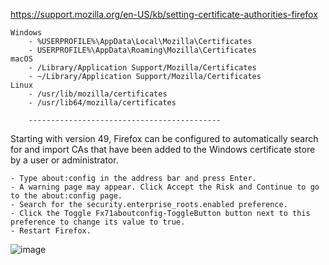 https://support.mozilla.org/en-US/kb/setting-certificate-authorities-firefox

    Windows
        - %USERPROFILE%\AppData\Local\Mozilla\Certificates
        - USERPROFILE%\AppData\Roaming\Mozilla\Certificates 
    macOS
        - /Library/Application Support/Mozilla/Certificates
        - ~/Library/Application Support/Mozilla/Certificates 
    Linux
        - /usr/lib/mozilla/certificates
        - /usr/lib64/mozilla/certificates

        -------------------------------------------

Starting with version 49, Firefox can be configured to automatically search for and import CAs that have been added to the Windows certificate store by a user or administrator.

    - Type about:config in the address bar and press Enter.
    - A warning page may appear. Click Accept the Risk and Continue to go to the about:config page.
    - Search for the security.enterprise_roots.enabled preference.
    - Click the Toggle Fx71aboutconfig-ToggleButton button next to this preference to change its value to true.
    - Restart Firefox. 

![image](https://github.com/user-attachments/assets/dfd7030e-add0-4bc3-b6d1-c34bbb87630a)
